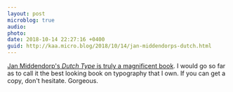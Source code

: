 ```yaml
---
layout: post
microblog: true
audio: 
photo: 
date: 2018-10-14 22:27:16 +0400
guid: http://kaa.micro.blog/2018/10/14/jan-middendorps-dutch.html
---
```

[Jan Middendorp's _Dutch Type_ is truly a magnificent book](https://www.kickstarter.com/projects/867313368/dutch-type-the-book-available-again). I would go so far as to call it the best looking book on typography that I own. If you can get a copy, don't hesitate. Gorgeous.
